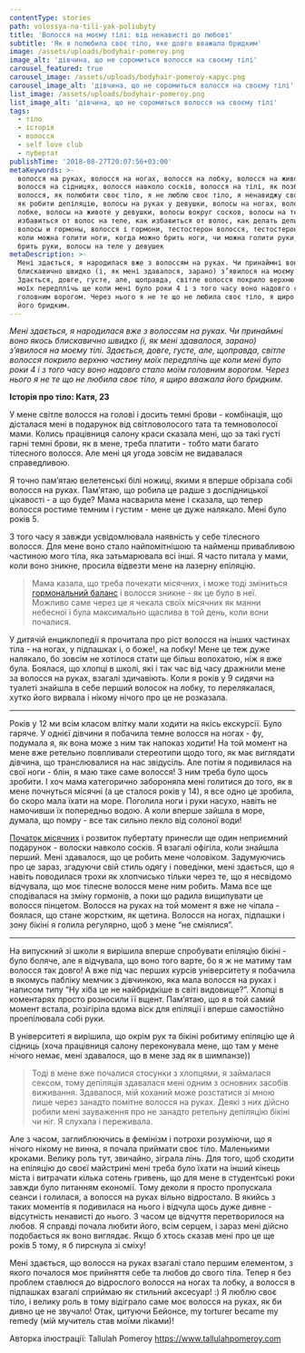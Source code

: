 ```yaml
---
contentType: stories
path: volossya-na-tili-yak-poliubyty
title: 'Волосся на моєму тілі: від ненависті до любові'
subtitle: 'Як я полюбила своє тіло, яке довго вважала бридким'
image: /assets/uploads/bodyhair-pomeroy.png
image_alt: 'дівчина, що не соромиться волосся на своєму тілі'
carousel_featured: true
carousel_image: /assets/uploads/bodyhair-pomeroy-карус.png
carousel_image_alt: 'дівчина, що не соромиться волосся на своєму тілі'
list_image: /assets/uploads/bodyhair-pomeroy.png
list_image_alt: 'дівчина, що не соромиться волосся на своєму тілі'
tags:
  - тіло
  - історія
  - волосся
  - self love club
  - пубертат
publishTime: '2018-08-27T20:07:56+03:00'
metaKeywords: >-
  волосся на руках, волосся на ногах, волосся на лобку, волосся на животі,
  волосся на сідницях, волосся навколо сосків, волосся на тілі, як позбутися
  волосся, як полюбити своє тіло, я не люблю своє тіло, я ненавиджу своє тіло,
  як робити депіляцію, волосы на руках у девушки, волосы на ногах, волосы на
  лобке, волосы на животе у девушки, волосы вокруг сосков, волосы на теле, как
  избавиться от волос на теле, как избавиться от волос, как делать депиляцию,
  волосы и гормоны, волосся і гормони, тестостерон волосся, тестостерон волосы,
  коли можна голити ноги, когда можно брить ноги, чи можна голити руки, можно
  брить руки, волосы на теле у девушек
metaDescription: >-
  Мені здається, я народилася вже з волоссям на руках. Чи принаймні воно якось
  блискавично швидко (і, як мені здавалося, зарано) з’явилося на моєму тілі.
  Здається, довге, густе, але, щоправда, світле волосся покрило верхню частину
  моїх передплічь ще коли мені було роки 4 і з того часу воно надовго стало моїм
  головним ворогом. Через нього я не те що не любила своє тіло, я щиро вважала
  його бридким.
---
```

_Мені здається, я народилася вже з волоссям на руках. Чи принаймні воно якось блискавично швидко (і, як мені здавалося, зарано) з’явилося на моєму тілі. Здається, довге, густе, але, щоправда, світле волосся покрило верхню частину моїх передплічь ще коли мені було роки 4 і з того часу воно надовго стало моїм головним ворогом. Через нього я не те що не любила своє тіло, я щиро вважала його бридким._

**Історія про тіло: Катя, 23**

У мене світле волосся на голові і досить темні брови - комбінація, що дісталася мені в подарунок від світловолосого тата та темноволосої мами. Колись працівниця салону краси сказала мені, що за такі густі гарні темні брови, як в мене, треба платити - тобто мати багато тілесного волосся. Але мені ця угода зовсім не видавалася справедливою.

Я точно пам’ятаю велетенські білі ножиці, якими я вперше обрізала собі волосся на руках. Пам’ятаю, що робила це радше з дослідницької цікавості - а що буде? Мама насварила мене і сказала, що тепер волосся ростиме темним і густим - мене це дуже налякало. Мені було років 5.

З того часу я завжди усвідомлювала наявність у себе тілесного волосся. Для мене воно стало найпомітнішою та найменш привабливою частиною мого тіла, яка затьмарювала всі інші. Я часто питала у мами, коли воно зникне, просила відвезти мене на лазерну епіляцію. 

> Мама казала, що треба почекати місячних, і може тоді зміниться [гормональний баланс](https://vpershe.com/articles/scho-take-hormony-testosteron-estrogen) і волосся зникне - як це було в неї. Можливо саме через це я чекала своїх місячних як манни небесної і була максимально щаслива в той день, коли вони почалися.

У дитячій енциклопедії я прочитала про ріст волосся на інших частинах тіла - на ногах, у підпашках і, о боже!, на лобку! Мене це теж дуже налякало, бо зовсім не хотілося стати ще більш волохатою, ніж я вже була. Боялася, що хлопці в школі, які і так час від часу дражнили мене за волосся на руках, взагалі здичавіють. Коли я років у 9 сидячи на туалеті знайшла в себе перший волосок на лобку, то перелякалася, хутко його вирвала і нікому нічого про це не розказала. 

- - -

Років у 12 ми всім класом влітку мали ходити на якісь екскурсії. Було гаряче. У однієї дівчини я побачила темне волосся на ногах - фу, подумала я, як вона може з ним так напоказ ходити! На той момент на мене вже ретельно повпливали стереотипи щодо того, як має виглядати дівчина, що транслювалися на нас звідусіль. Але потім я подивилася на свої ноги - блін, я маю таке саме волосся! З ним треба було щось зробити. І хоч мама категорично забороняла мені голитися до того, як в мене почнуться місячні (а це сталося років у 14), я все одно це зробила, бо скоро мала їхати на море. Поголила ноги і руки насухо, навіть не намочивши їх попередньо водою. А коли вперше зайшла в море, думала, що помру - все так сильно пекло від солоної води!

[Початок місячних](https://vpershe.com/articles/misiachni) і розвиток пубертату принесли ще один неприємний подарунок - волоски навколо сосків. Я взагалі офігіла, коли знайшла перший. Мені здавалося, що це робить мене чоловіком. Задумуючись про це зараз, згадуючи свій стиль одягу і поведінки, мені здається, що я навіть поводилася трохи як хлопчисько тільки через те, що я несвідомо відчувала, що моє тілесне волосся мене ним робить. Мама все ще сподівалася на зміну гормонів, а поки що радила вищипувати це волосся пінцетом. Волосся на руках на той момент я вже не чіпала - боялася, що стане жорстким, як щетина. Волосся на ногах, підпашки і зону бікіні я голила регулярно, щоб з мене “не сміялися”.

- - -

На випускний зі школи я вирішила вперше спробувати епіляцію бікіні - було боляче, але я відчувала, що воно того варте, бо я ж не матиму там волосся так довго! А вже під час перших курсів університету я побачила в якомусь пабліку мемчик з дівчинкою, яка мала волосся на руках і написом типу “Ну хіба це не найбридкіше в світі видовище?”. Хлопці в коментарях просто розносили її вщент. Пам’ятаю, що я в той самий момент встала, розігіріла вдома віск для епіляції і вперше самостійно проепілювала собі руки. 

В університеті я вирішила, що окрім рук та бікіні робитиму епіляцію ще й сідниць (хоча працівниця салону переконувала мене, що там у мене нічого немає, мені здавалося, що в мене зад як в шимпанзе)) 

> Тоді в мене вже почалися стосунки з хлопцями, я займалася сексом, тому депіляція здавалася мені одним з основних засобів виживання. Здавалося, мій коханий може розстатися зі мною лише через занадто помітне волосся на руках. Деякі з них дійсно робили мені зауваження про не занадто ретельну депіляцію бікіні чи ніг. Я слухала і переживала. 

Але з часом, заглиблюючись в фемінізм і потрохи розуміючи, що я нічого нікому не винна, я почала приймати своє тіло. Маленькими кроками. Велику роль тут, звичайно, зіграла лінь. Для того, щоб сходити на епіляцію до своєї майстрині мені треба було їхати на інший кінець міста і витрачати кілька сотень гривень, що для мене в студентські роки завжди було питанням економії. Тому деколи я просто пропускала сеанси і голилася, а волосся на руках вільно відростало. В якийсь з таких моментів я подивилася на нього і відчула щось дуже дивне - відсутність ненависті до нього. З часом це відчуття перетворилося на любов. Я справді почала любити його, всім серцем, і зараз мені дійсно подобається як воно виглядає. Якщо б хтось сказав мені про це ще років 5 тому, я б пирснула зі сміху! 

Мені здається, що волосся на руках взагалі стало першим елементом, з якого почалося моє прийняття себе та любов до свого тіла. Тепер я без проблем ставлюся до відрослого волосся на ногах та лобку, а волосся в підпашках взагалі сприймаю як стильний аксесуар! :) Я люблю своє тіло, і велику роль в тому відіграло саме моє волосся на руках, як би дивно це не звучало! Отак, цитуючи Бейонсе, my torturer became my remedy (мій мучитель став моїми ліками)!

Авторка ілюстрації: Tallulah Pomeroy https://www.tallulahpomeroy.com
